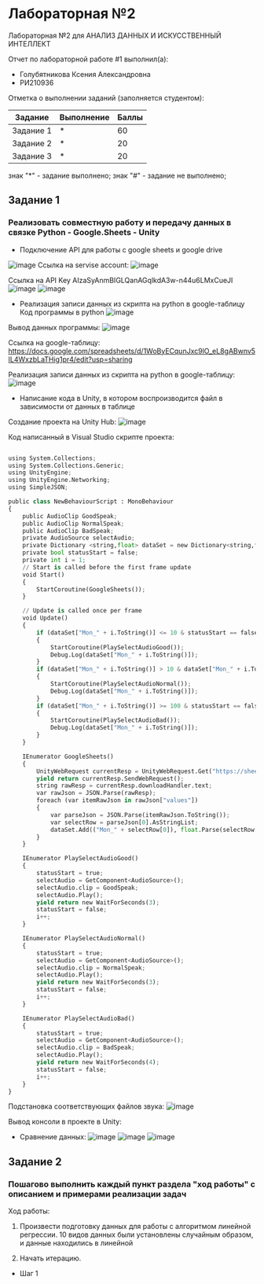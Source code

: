 # Лабораторная №2
Лабораторная №2 для АНАЛИЗ ДАННЫХ И ИСКУССТВЕННЫЙ ИНТЕЛЛЕКТ

Отчет по лабораторной работе #1 выполнил(а):
- Голубятникова Ксения Александровна
- РИ210936

Отметка о выполнении заданий (заполняется студентом):

| Задание | Выполнение | Баллы |
| ------ | ------ | ------ |
| Задание 1 | * | 60 |
| Задание 2 | * | 20 |
| Задание 3 | * | 20 |

знак "*" - задание выполнено; знак "#" - задание не выполнено;

## Задание 1
### Реализовать совместную работу и передачу данных в связке Python - Google.Sheets - Unity
- Подключение API для работы с google sheets и google drive

![image](https://user-images.githubusercontent.com/114469025/194910050-1067c8e3-9894-4447-8749-592f24692407.png)
Ссылка на servise account: 
![image](https://user-images.githubusercontent.com/114469025/194910849-bb07c716-d05e-489d-ba73-3d329e7369fa.png)

Ссылка на API Key AIzaSyAnmBIGLQanAGqlkdA3w-n44u6LMxCueJI
![image](https://user-images.githubusercontent.com/114469025/194910807-a26208af-0c9d-48d9-b732-018df02fc061.png)
![image](https://user-images.githubusercontent.com/114469025/194910231-65d162cf-03f8-4c06-9a4d-509fd93fb9cf.png)

- Реализация записи данных из скрипта на python в google-таблицу
Код программы в python
![image](https://user-images.githubusercontent.com/114469025/194911494-e89a95b1-e641-4660-9be0-b632efc63cf4.png)

Вывод данных программы:
![image](https://user-images.githubusercontent.com/114469025/194911614-4c809532-af9f-43c1-bd3a-0189f13c3797.png)

Ссылка на google-таблицу: https://docs.google.com/spreadsheets/d/1WoByECqunJxc9lO_eL8gABwnv5IL4WxzbLaTHig1pr4/edit?usp=sharing

Реализация записи данных из скрипта на python в google-таблицу:
![image](https://user-images.githubusercontent.com/114469025/194911874-dfe5b089-b429-4cdd-9647-9f2b376d0b56.png)

- Написание кода в Unity, в котором воспроизводится файл в зависимости от данных в таблице

Создание проекта на Unity Hub:
![image](https://user-images.githubusercontent.com/114469025/194912698-26d96b12-dd5e-4449-b431-e91acef8e7f6.png)

Код написанный в Visual Studio скрипте проекта:
```py

using System.Collections;
using System.Collections.Generic;
using UnityEngine;
using UnityEngine.Networking;
using SimpleJSON;

public class NewBehaviourScript : MonoBehaviour
{
    public AudioClip GoodSpeak;
    public AudioClip NormalSpeak;
    public AudioClip BadSpeak;
    private AudioSource selectAudio;
    private Dictionary <string,float> dataSet = new Dictionary<string,float>();
    private bool statusStart = false;
    private int i = 1;
    // Start is called before the first frame update
    void Start()
    {
        StartCoroutine(GoogleSheets());
    }

    // Update is called once per frame
    void Update()
    {
        if (dataSet["Mon_" + i.ToString()] <= 10 & statusStart == false & i != dataSet.Count)
        {
            StartCoroutine(PlaySelectAudioGood());
            Debug.Log(dataSet["Mon_" + i.ToString()]);
        }
        if (dataSet["Mon_" + i.ToString()] > 10 & dataSet["Mon_" + i.ToString()] < 100 & statusStart == false & i != dataSet.Count)
        {
            StartCoroutine(PlaySelectAudioNormal());
            Debug.Log(dataSet["Mon_" + i.ToString()]);
        }
        if (dataSet["Mon_" + i.ToString()] >= 100 & statusStart == false & i != dataSet.Count)
        {
            StartCoroutine(PlaySelectAudioBad());
            Debug.Log(dataSet["Mon_" + i.ToString()]);
        }
    }

    IEnumerator GoogleSheets()
    {
        UnityWebRequest currentResp = UnityWebRequest.Get("https://sheets.googleapis.com/v4/spreadsheets/1WoByECqunJxc9lO_eL8gABwnv5IL4WxzbLaTHig1pr4/values/Лист1?key=AIzaSyAnmBIGLQanAGqlkdA3w-n44u6LMxCueJI");
        yield return currentResp.SendWebRequest();
        string rawResp = currentResp.downloadHandler.text;
        var rawJson = JSON.Parse(rawResp);
        foreach (var itemRawJson in rawJson["values"])
        {
            var parseJson = JSON.Parse(itemRawJson.ToString());
            var selectRow = parseJson[0].AsStringList;
            dataSet.Add(("Mon_" + selectRow[0]), float.Parse(selectRow[2]));
        }
    }

    IEnumerator PlaySelectAudioGood()
    {
        statusStart = true;
        selectAudio = GetComponent<AudioSource>();
        selectAudio.clip = GoodSpeak;
        selectAudio.Play();
        yield return new WaitForSeconds(3);
        statusStart = false;
        i++;
    }

    IEnumerator PlaySelectAudioNormal()
    {
        statusStart = true;
        selectAudio = GetComponent<AudioSource>();
        selectAudio.clip = NormalSpeak;
        selectAudio.Play();
        yield return new WaitForSeconds(3);
        statusStart = false;
        i++;
    }

    IEnumerator PlaySelectAudioBad()
    {
        statusStart = true;
        selectAudio = GetComponent<AudioSource>();
        selectAudio.clip = BadSpeak;
        selectAudio.Play();
        yield return new WaitForSeconds(4);
        statusStart = false;
        i++;
    }
}

```
Подстановка соответствующих файлов звука:
![image](https://user-images.githubusercontent.com/114469025/194913102-982660cb-a487-4b3c-a1a8-0dbdcb9ee3f3.png)

Вывод консоли в проекте в Unity:


- Сравнение данных:
![image](https://user-images.githubusercontent.com/114469025/194913336-7bb4038f-fe04-4d94-98a9-5900a0346750.png)
![image](https://user-images.githubusercontent.com/114469025/194913364-0253cae0-c1a0-4d0c-8713-8bd882657544.png)
![image](https://user-images.githubusercontent.com/114469025/194913467-ced0b045-1b88-4f98-bd1a-4d19ac919120.png)


## Задание 2
### Пошагово выполнить каждый пункт раздела "ход работы" с описанием и примерами реализации задач
Ход работы:
1. Произвести подготовку данных для работы с алгоритмом линейной регрессии. 10 видов данных были установлены случайным образом, и данные находились в линейной 

3. Начать итерацию.

- Шаг 1
